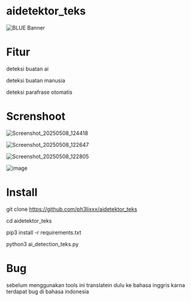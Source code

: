 # aidetektor_teks

![BLUE Banner](https://media0.giphy.com/media/v1.Y2lkPTc5MGI3NjExeGVuemltZTEzb201bjV6eHB1a2lzbXRuZTExZm02MmFzOW1jMzRieiZlcD12MV9pbnRlcm5hbF9naWZfYnlfaWQmY3Q9Zw/MD0svLSDeudszrNrp0/giphy.gif)

# Fitur
deteksi buatan ai

deteksi buatan manusia 

deteksi parafrase otomatis

# Screnshoot
![Screenshot_20250508_124418](https://github.com/user-attachments/assets/5e10271b-1b40-430b-b101-0971bab45d91)

![Screenshot_20250508_122647](https://github.com/user-attachments/assets/a34c7ef4-c4bb-4c87-bf61-212246a6b717)

![Screenshot_20250508_122805](https://github.com/user-attachments/assets/e994078b-98fd-48aa-99e3-e52dbd22dfdc)

![image](https://github.com/user-attachments/assets/67445ff5-5d24-4aa1-8778-69ac5f679d2b)

# Install 
git clone https://github.com/ph3lixxx/aidetektor_teks

cd aidetektor_teks

pip3 install -r requirements.txt

python3 ai_detection_teks.py

# Bug
sebelum menggunakan tools ini translatein dulu ke bahasa inggris karna terdapat bug di bahasa indonesia
